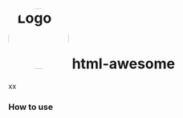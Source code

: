 # <img src="https://i.ibb.co/C3zjHBVX/image.png" alt="Logo" width="120" height="120" style="border-radius: 50%;"> html-awesome
xx
### How to use



